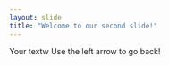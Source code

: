 ```yaml
---
layout: slide
title: "Welcome to our second slide!"
---
```

Your textw
Use the left arrow to go back!
